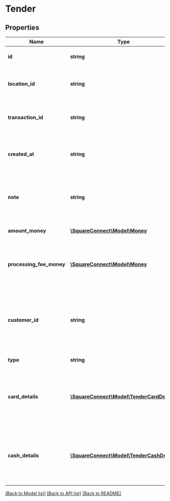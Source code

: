 # Tender

## Properties
Name | Type | Description | Notes
------------ | ------------- | ------------- | -------------
**id** | **string** | The tender&#39;s unique ID. | [optional] 
**location_id** | **string** | The ID of the tender&#39;s associated location. | [optional] 
**transaction_id** | **string** | The ID of the tender&#39;s associated transaction. | [optional] 
**created_at** | **string** | The time when the tender was created, in RFC 3339 format. | [optional] 
**note** | **string** | An optional note associated with the tender at the time of payment. | [optional] 
**amount_money** | [**\SquareConnect\Model\Money**](Money.md) | The amount of the tender. | [optional] 
**processing_fee_money** | [**\SquareConnect\Model\Money**](Money.md) | The amount of any Square processing fees applied to the tender. | [optional] 
**customer_id** | **string** | If the tender represents a customer&#39;s card on file, this is the ID of the associated customer. | [optional] 
**type** | **string** | The type of tender. | 
**card_details** | [**\SquareConnect\Model\TenderCardDetails**](TenderCardDetails.md) | The details of the card tender. This value is present only if the value of &#x60;type&#x60; is &#x60;CARD&#x60;. | [optional] 
**cash_details** | [**\SquareConnect\Model\TenderCashDetails**](TenderCashDetails.md) | The details of the cash tender. This value is present only if the value of &#x60;type&#x60; is &#x60;CASH&#x60;. | [optional] 

[[Back to Model list]](../README.md#documentation-for-models) [[Back to API list]](../README.md#documentation-for-api-endpoints) [[Back to README]](../README.md)


